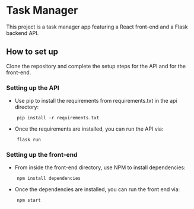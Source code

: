 # Task Manager
This project is a task manager app featuring a React front-end and a Flask backend API. 

## How to set up 
Clone the repository and complete the setup steps for the API and for the front-end. 

### Setting up the API 
* Use pip to install the requirements from requirements.txt in the api directory: 
```
    pip install -r requirements.txt
```
* Once the requirements are installed, you can run the API via: 
```
    flask run
```

### Setting up the front-end
* From inside the front-end directory, use NPM to install dependencies:
```
    npm install dependencies
```
* Once the dependencies are installed, you can run the front end via: 
```
    npm start
```
